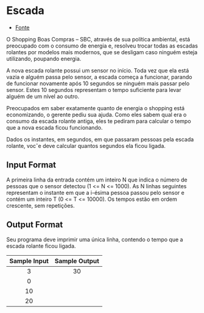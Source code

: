 # Escada
  - [Fonte](http://thehuxley.com/problem/198)

O Shopping Boas Compras – SBC, através de sua política ambiental, está preocupado com o consumo de energia
e, resolveu trocar todas as escadas rolantes por modelos mais modernos, que se desligam caso ninguém esteja
utilizando, poupando energia.

A nova escada rolante possui um sensor no início. Toda vez que ela está vazia e alguém passa pelo sensor, a
escada começa a funcionar, parando de funcionar novamente após 10 segundos se ninguém mais passar pelo
sensor. Estes 10 segundos representam o tempo suficiente para levar alguém de um nível ao outro.

Preocupados em saber exatamente quanto de energia o shopping está economizando, o gerente pediu sua ajuda.
Como eles sabem qual era o consumo da escada rolante antiga, eles te pediram para calcular o tempo que a
nova escada ficou funcionando.

Dados os instantes, em segundos, em que passaram pessoas pela escada rolante, vocˆe deve calcular quantos
segundos ela ficou ligada.

## Input Format

A primeira linha da entrada contém um inteiro N que indica o número de pessoas que o sensor detectou
(1 <= N <= 1000). As N linhas seguintes representam o instante em que a i-ésima pessoa passou pelo sensor e
contém um inteiro T (0 <= T <= 10000). Os tempos estão em ordem crescente, sem repetições.

## Output Format

Seu programa deve imprimir uma única linha, contendo o tempo que a escada rolante ficou ligada.

| Sample Input | Sample Output |
| :----------: | :-----------: |
| 3            | 30            |
| 0            |               |
| 10           |               |
| 20           |               |